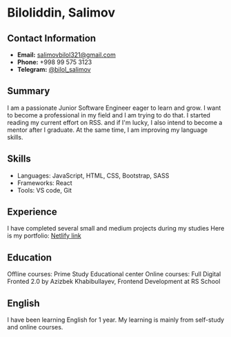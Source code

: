# Biloliddin, Salimov

## Contact Information

- <b>Email:</b> salimovbilol321@gmail.com
- <b>Phone:</b> +998 99 575 3123
- <b>Telegram:</b> [@bilol_salimov](https://t.me/bilol_salimov)

## Summary

I am a passionate Junior Software Engineer eager to learn and grow.
I want to become a professional in my field and I am trying to do that. I started reading my current effort on RSS. and if I'm lucky, I also intend to become a mentor after I graduate.
At the same time, I am improving my language skills.

## Skills

- Languages: JavaScript, HTML, CSS, Bootstrap, SASS
- Frameworks: React
- Tools: VS code, Git

## Experience

I have completed several small and medium projects during my studies
Here is my portfolio: [Netlify link](https://bilolsalimov.netlify.app/)

## Education

Offline courses: Prime Study Educational center
Online courses: Full Digital Fronted 2.0 by Azizbek Khabibullayev, Frontend Development at RS School

## English

I have been learning English for 1 year. My learning is mainly from self-study and online courses.
